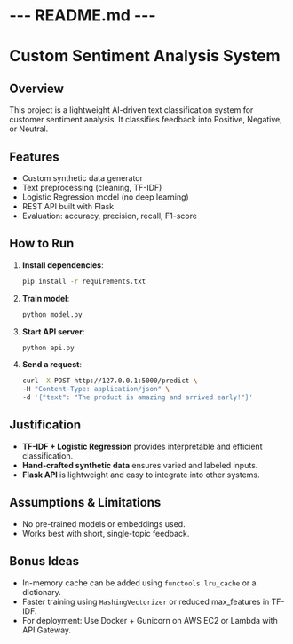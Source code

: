 # --- README.md ---
# Custom Sentiment Analysis System

## Overview
This project is a lightweight AI-driven text classification system for customer sentiment analysis. It classifies feedback into Positive, Negative, or Neutral.

## Features
- Custom synthetic data generator
- Text preprocessing (cleaning, TF-IDF)
- Logistic Regression model (no deep learning)
- REST API built with Flask
- Evaluation: accuracy, precision, recall, F1-score

## How to Run

1. **Install dependencies**:
   ```bash
   pip install -r requirements.txt
   ```


3. **Train model**:
   ```bash
   python model.py
   ```

4. **Start API server**:
   ```bash
   python api.py
   ```

5. **Send a request**:
   ```bash
   curl -X POST http://127.0.0.1:5000/predict \
   -H "Content-Type: application/json" \
   -d '{"text": "The product is amazing and arrived early!"}'
   ```

## Justification
- **TF-IDF + Logistic Regression** provides interpretable and efficient classification.
- **Hand-crafted synthetic data** ensures varied and labeled inputs.
- **Flask API** is lightweight and easy to integrate into other systems.

## Assumptions & Limitations
- No pre-trained models or embeddings used.
- Works best with short, single-topic feedback.

## Bonus Ideas
- In-memory cache can be added using `functools.lru_cache` or a dictionary.
- Faster training using `HashingVectorizer` or reduced max_features in TF-IDF.
- For deployment: Use Docker + Gunicorn on AWS EC2 or Lambda with API Gateway.
